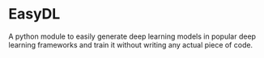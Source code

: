 # EasyDL

A python module to easily generate deep learning models in popular deep learning frameworks and train it without writing any actual piece of code.

